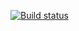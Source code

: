 [![Build status](https://ci.appveyor.com/api/projects/status/lppnxn83jjlom50x/branch/main?svg=true)](https://ci.appveyor.com/project/SergeyStrelnikovv/1-4selenidetest/branch/main)
